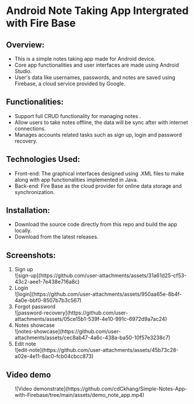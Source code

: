 <h1> Android Note Taking App Intergrated with Fire Base</h1>

<h2 id="section1">Overview:</h2>
<ul>
<li>This is a simple notes taking app made for Android device. 
<li>Core app functionalities and user interfaces are made using Android Studio. </li>
<li>User's data like usernames, passwords, and notes are saved using Firebase, a cloud service provided by Google.</li>
</ul>

<h2>Functionalities:</h2>
<ul>
<li> Support full CRUD functionality for managing notes .</li>
<li> Allow users to take notes offline, the data will be sync after with internet connections.</li>
<li> Manages accounts related tasks such as sign up, login and password recovery.</li>

</ul>

<h2> Technologies Used:</h2>
<ul>
    <li> Front-end: The graphical interfaces designed using .XML files to make along with app functionalities implemented in Java.</li>
    <li> Back-end: Fire Base as the cloud provider for online data storage and synchronization.</li>
</ul>


<h2> Installation:</h2>
<ul>
    <li>Download the source code directly from this repo and build the app locally.</li>
    <li>Download from the latest releases.</li>
</ul>


<h2>Screenshots:</h2>
<ol>
    <li> Sign up</li>
    ![sign-up](https://github.com/user-attachments/assets/31a61d25-cf53-43c2-aee1-7e438e716a8c)
    <li> Login</li>
    ![login](https://github.com/user-attachments/assets/950aa65e-8b4f-4a0e-bbf0-8507b7b3c567)
    <li> Forgot password</li>
    ![password-recovery](https://github.com/user-attachments/assets/05ce15b1-539f-4e10-991c-6972d9a7ac24)
    <li> Notes showcase</li>
    ![notes-showcase](https://github.com/user-attachments/assets/cec8ab47-4a6c-438a-ba50-10f57e3238c7)
    <li> Edit note</li>
    ![edit-note](https://github.com/user-attachments/assets/45b73c28-a02e-4e11-8ac0-fcb04cbcc873)

</ol>

<h2>Video demo</h2>
<ol>    
    ![Video demonstrate](https://github.com/cdCkhang/Simple-Notes-App-with-Firebase/tree/main/assets/demo_note_app.mp4)
</ol>

